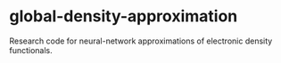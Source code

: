 # global-density-approximation
Research code for neural-network approximations of electronic density functionals.
